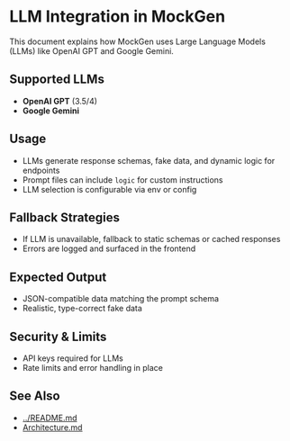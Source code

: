 # LLM Integration in MockGen

This document explains how MockGen uses Large Language Models (LLMs) like OpenAI GPT and Google Gemini.

## Supported LLMs

- **OpenAI GPT** (3.5/4)
- **Google Gemini**

## Usage

- LLMs generate response schemas, fake data, and dynamic logic for endpoints
- Prompt files can include `logic` for custom instructions
- LLM selection is configurable via env or config

## Fallback Strategies

- If LLM is unavailable, fallback to static schemas or cached responses
- Errors are logged and surfaced in the frontend

## Expected Output

- JSON-compatible data matching the prompt schema
- Realistic, type-correct fake data

## Security & Limits

- API keys required for LLMs
- Rate limits and error handling in place

## See Also

- [../README.md](../README.md)
- [Architecture.md](Architecture.md)
